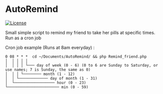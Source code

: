 # AutoRemind
[![License](https://img.shields.io/badge/License-Apache%202.0-blue.svg)](https://opensource.org/licenses/Apache-2.0)

Small simple script to remind my friend to take her pills at specific times.
Run as a cron job 

Cron job example (Runs at 8am everyday) :
```
0 08 * * *  cd ~/Documents/AutoRemind/ && php Remind_friend.php
│  │ │ │ │
│  │ │ │ └─── day of week (0 - 6) (0 to 6 are Sunday to Saturday, or use names; 7 is Sunday, the same as 0)
│  │ │ └──────── month (1 - 12)
│  │ └───────────── day of month (1 - 31)
│  └────────────────── hour (0 - 23)
└─────────────────────── min (0 - 59)
```

